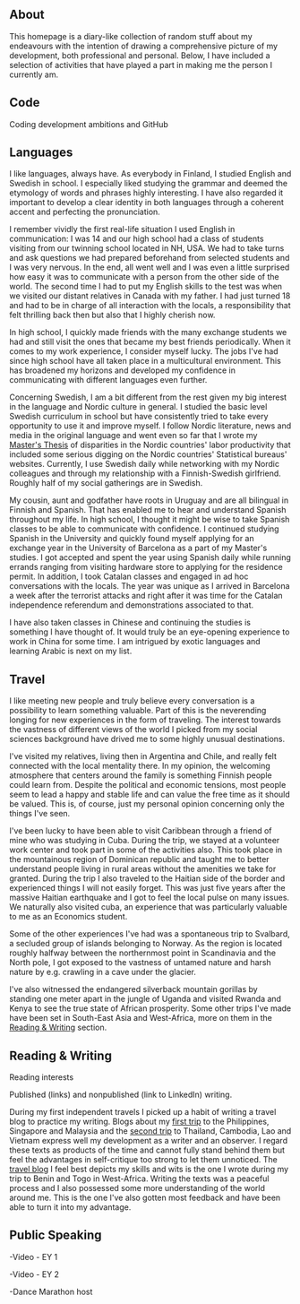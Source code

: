 ## About

This homepage is a diary-like collection of random stuff about my endeavours with the intention of drawing a comprehensive picture of my development, both professional and personal. Below, I have included a selection of activities that have played a part in making me the person I currently am. 

## Code

Coding development ambitions and GitHub


## Languages

I like languages, always have. As everybody in Finland, I studied English and Swedish in school. I especially liked studying the grammar and deemed the etymology of words and phrases highly interesting. I have also regarded it important to develop a clear identity in both languages through a coherent accent and perfecting the pronunciation.

I remember vividly the first real-life situation I used English in communication: I was 14 and our high school had a class of students visiting from our twinning school located in NH, USA. We had to take turns and ask questions we had prepared beforehand from selected students and I was very nervous. In the end, all went well and I was even a little surprised how easy it was to communicate with a person from the other side of the world. The second time I had to put my English skills to the test was when we visited our distant relatives in Canada with my father. I had just turned 18 and had to be in charge of all interaction with the locals, a responsibility that felt thrilling back then but also that I highly cherish now. 

In high school, I quickly made friends with the many exchange students we had and still visit the ones that became my best friends periodically. When it comes to my work experience, I consider myself lucky. The jobs I've had since high school have all taken place in a multicultural environment. This has broadened my horizons and developed my confidence in communicating with different languages even further.

Concerning Swedish, I am a bit different from the rest given my big interest in the language and Nordic culture in general. I studied the basic level Swedish curriculum in school but have consistently tried to take every opportunity to use it and improve myself. I follow Nordic literature, news and media in the original language and went even so far that I wrote my [Master's Thesis](https://jarvijaakko.github.io/#reading--writing) of disparities in the Nordic countries' labor productivity that included some serious digging on the Nordic countries' Statistical bureaus' websites. Currently, I use Swedish daily while networking with my Nordic colleagues and through my relationship with a Finnish-Swedish girlfriend. Roughly half of my social gatherings are in Swedish.

My cousin, aunt and godfather have roots in Uruguay and are all bilingual in Finnish and Spanish. That has enabled me to hear and understand Spanish throughout my life. In high school, I thought it might be wise to take Spanish classes to be able to communicate with confidence. I continued studying Spanish in the University and quickly found myself applying for an exchange year in the University of Barcelona as a part of my Master's studies. I got accepted and spent the year using Spanish daily while running errands ranging from visiting hardware store to applying for the residence permit. In addition, I took Catalan classes and engaged in ad hoc conversations with the locals. The year was unique as I arrived in Barcelona a week after the terrorist attacks and right after it was time for the Catalan independence referendum and demonstrations associated to that.

I have also taken classes in Chinese and continuing the studies is something I have thought of. It would truly be an eye-opening experience to work in China for some time. I am intrigued by exotic languages and learning Arabic is next on my list.

## Travel

I like meeting new people and truly believe every conversation is a possibility to learn something valuable. Part of this is the neverending longing for new experiences in the form of traveling. The interest towards the vastness of different views of the world I picked from my social sciences background have drived me to some highly unusual destinations.

I've visited my relatives, living then in Argentina and Chile, and really felt connected with the local mentality there. In my opinion, the welcoming atmosphere that centers around the family is something Finnish people could learn from. Despite the political and economic tensions, most people seem to lead a happy and stable life and can value the free time as it should be valued. This is, of course, just my personal opinion concerning only the things I've seen. 

I've been lucky to have been able to visit Caribbean through a friend of mine who was studying in Cuba. During the trip, we stayed at a volunteer work center and took part in some of the activities also. This took place in the mountainous region of Dominican republic and taught me to better understand people living in rural areas without the amenities we take for granted. During the trip I also traveled to the Haitian side of the border and experienced things I will not easily forget. This was just five years after the massive Haitian earthquake and I got to feel the local pulse on many issues. We naturally also visited cuba, an experience that was particularly valuable to me as an Economics student. 

Some of the other experiences I've had was a spontaneous trip to Svalbard, a secluded group of islands belonging to Norway. As the region is located roughly halfway between the northernmost point in Scandinavia and the North pole, I got exposed to the vastness of untamed nature and harsh nature by e.g. crawling in a cave under the glacier. 

I've also witnessed the endangered silverback mountain gorillas by standing one meter apart in the jungle of Uganda and visited Rwanda and Kenya to see the true state of African prosperity. Some other trips I've made have been set in South-East Asia and West-Africa, more on them in the [Reading & Writing](https://jarvijaakko.github.io/#reading--writing) section.

## Reading & Writing

Reading interests

Published (links) and nonpublished (link to LinkedIn) writing.

During my first independent travels I picked up a habit of writing a travel blog to practice my writing. Blogs about my [first trip](https://filppumenoa.blogspot.com/) to the Philippines, Singapore and Malaysia and the [second trip](https://maailmankiertue2014.blogspot.com/) to Thailand, Cambodia, Lao and Vietnam express well my development as a writer and an observer. I regard these texts as products of the time and cannot fully stand behind them but feel the advantages in self-critique too strong to let them unnoticed. The [travel blog](https://wordpress.com/view/jaakkojasarvikuonot.wordpress.com) I feel best depicts my skills and wits is the one I wrote during my trip to Benin and Togo in West-Africa. Writing the texts was a peaceful process and I also possessed some more understanding of the world around me. This is the one I've also gotten most feedback and have been able to turn it into my advantage.

## Public Speaking

-Video - EY 1

-Video - EY 2

-Dance Marathon host

